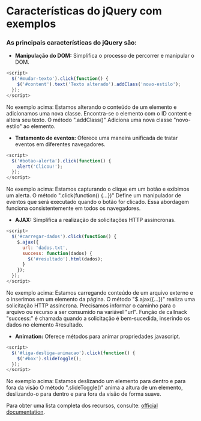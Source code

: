 # Características do jQuery com exemplos

### As principais características do jQuery são:

- **Manipulação do DOM:** Simplifica o processo de percorrer e manipular o DOM.

```javascript
<script>
  $('#mudar-texto').click(function() {
    $('#content').text('Texto alterado').addClass('novo-estilo');
  });
</script>
```
No exemplo acima:
Estamos alterando o conteúdo de um elemento e adicionamos uma nova classe.
Encontra-se o elemento com o ID content e altera seu texto.
O método ".addClass()" Adiciona uma nova classe "novo-estilo" ao elemento.


- **Tratamento de eventos:** Oferece uma maneira unificada de tratar eventos em diferentes navegadores.

```javascript
<script>
  $('#botao-alerta').click(function() {
    alert('Clicou!');
  });
</script>
```
No exemplo acima:
Estamos capturando o clique em um botão e exibimos um alerta.
O método ".click(function() {...})" Define um manipulador de eventos que será executado quando o botão for clicado. Essa abordagem funciona consistentemente em todos os navegadores.


- **AJAX:** Simplifica a realização de solicitações HTTP assíncronas.

```javascript
<script>
  $('#carregar-dados').click(function() {
    $.ajax({
      url: 'dados.txt',
      success: function(dados) {
        $('#resultado').html(dados);
      }
    });
  });
</script>
```
No exemplo acima:
Estamos carregando conteúdo de um arquivo externo e o inserimos em um elemento da página.
O método "$.ajax({...})" realiza uma solicitação HTTP assíncrona.
Precisamos informar o caminho para o arquivo ou recurso a ser consumido na variável "url".
Função de callnack "success:" é chamada quando a solicitação é bem-sucedida, inserindo os dados no elemento #resultado.


- **Animation:** Oferece métodos para animar propriedades javascript.

```javascript
<script>
  $('#liga-desliga-animacao').click(function() {
    $('#box').slideToggle();
  });
</script>
```

No exemplo acima:
Estamos deslizando um elemento para dentro e para fora da visão
O método ".slideToggle()" anima a altura de um elemento, deslizando-o para dentro e para fora da visão de forma suave.


Para obter uma lista completa dos recursos, consulte: [official documentation](https://api.jquery.com/).
